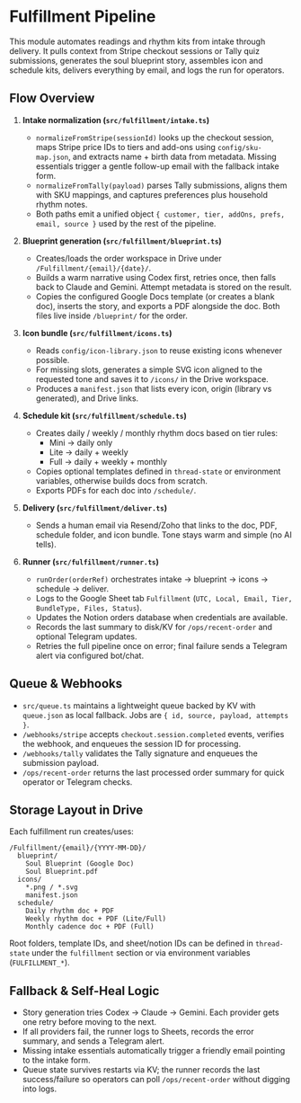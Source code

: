 # Fulfillment Pipeline

This module automates readings and rhythm kits from intake through delivery. It pulls context from Stripe checkout sessions or Tally quiz submissions, generates the soul blueprint story, assembles icon and schedule kits, delivers everything by email, and logs the run for operators.

## Flow Overview

1. **Intake normalization (`src/fulfillment/intake.ts`)**
   - `normalizeFromStripe(sessionId)` looks up the checkout session, maps Stripe price IDs to tiers and add-ons using `config/sku-map.json`, and extracts name + birth data from metadata. Missing essentials trigger a gentle follow-up email with the fallback intake form.
   - `normalizeFromTally(payload)` parses Tally submissions, aligns them with SKU mappings, and captures preferences plus household rhythm notes.
   - Both paths emit a unified object `{ customer, tier, addOns, prefs, email, source }` used by the rest of the pipeline.

2. **Blueprint generation (`src/fulfillment/blueprint.ts`)**
   - Creates/loads the order workspace in Drive under `/Fulfillment/{email}/{date}/`.
   - Builds a warm narrative using Codex first, retries once, then falls back to Claude and Gemini. Attempt metadata is stored on the result.
   - Copies the configured Google Docs template (or creates a blank doc), inserts the story, and exports a PDF alongside the doc. Both files live inside `/blueprint/` for the order.

3. **Icon bundle (`src/fulfillment/icons.ts`)**
   - Reads `config/icon-library.json` to reuse existing icons whenever possible.
   - For missing slots, generates a simple SVG icon aligned to the requested tone and saves it to `/icons/` in the Drive workspace.
   - Produces a `manifest.json` that lists every icon, origin (library vs generated), and Drive links.

4. **Schedule kit (`src/fulfillment/schedule.ts`)**
   - Creates daily / weekly / monthly rhythm docs based on tier rules:
     - Mini → daily only
     - Lite → daily + weekly
     - Full → daily + weekly + monthly
   - Copies optional templates defined in `thread-state` or environment variables, otherwise builds docs from scratch.
   - Exports PDFs for each doc into `/schedule/`.

5. **Delivery (`src/fulfillment/deliver.ts`)**
   - Sends a human email via Resend/Zoho that links to the doc, PDF, schedule folder, and icon bundle. Tone stays warm and simple (no AI tells).

6. **Runner (`src/fulfillment/runner.ts`)**
   - `runOrder(orderRef)` orchestrates intake → blueprint → icons → schedule → deliver.
   - Logs to the Google Sheet tab `Fulfillment` (`UTC, Local, Email, Tier, BundleType, Files, Status`).
   - Updates the Notion orders database when credentials are available.
   - Records the last summary to disk/KV for `/ops/recent-order` and optional Telegram updates.
   - Retries the full pipeline once on error; final failure sends a Telegram alert via configured bot/chat.

## Queue & Webhooks

- `src/queue.ts` maintains a lightweight queue backed by KV with `queue.json` as local fallback. Jobs are `{ id, source, payload, attempts }`.
- `/webhooks/stripe` accepts `checkout.session.completed` events, verifies the webhook, and enqueues the session ID for processing.
- `/webhooks/tally` validates the Tally signature and enqueues the submission payload.
- `/ops/recent-order` returns the last processed order summary for quick operator or Telegram checks.

## Storage Layout in Drive

Each fulfillment run creates/uses:
```
/Fulfillment/{email}/{YYYY-MM-DD}/
  blueprint/
    Soul Blueprint (Google Doc)
    Soul Blueprint.pdf
  icons/
    *.png / *.svg
    manifest.json
  schedule/
    Daily rhythm doc + PDF
    Weekly rhythm doc + PDF (Lite/Full)
    Monthly cadence doc + PDF (Full)
```
Root folders, template IDs, and sheet/notion IDs can be defined in `thread-state` under the `fulfillment` section or via environment variables (`FULFILLMENT_*`).

## Fallback & Self-Heal Logic

- Story generation tries Codex → Claude → Gemini. Each provider gets one retry before moving to the next.
- If all providers fail, the runner logs to Sheets, records the error summary, and sends a Telegram alert.
- Missing intake essentials automatically trigger a friendly email pointing to the intake form.
- Queue state survives restarts via KV; the runner records the last success/failure so operators can poll `/ops/recent-order` without digging into logs.
